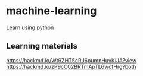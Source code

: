 # machine-learning
Learn using python

## Learning materials
https://hackmd.io/Wt9ZHT5cRJ6pumnHuvKiJA?view
<br>
https://hackmd.io/zP9cC02BRTmApTL6wcfHrg?both
